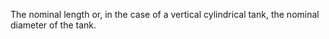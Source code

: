 The nominal length or, in the case of a vertical cylindrical tank, the nominal diameter of the tank.